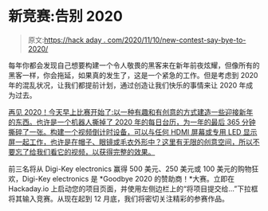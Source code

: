 # 新竞赛:告别 2020

> 原文:[https://hack aday . com/2020/11/10/new-contest-say-bye-to-2020/](https://hackaday.com/2020/11/10/new-contest-say-goodbye-to-2020/)

每年你都会发现自己想要构建一个令人敬畏的黑客来在新年前夜炫耀，但像所有的黑客一样，你会拖延，如果真的发生了，这是一个紧急的工作。但是考虑到 2020 年的混乱状况，让我们都提前计划，通过创造让我们快乐的事情来让 2020 年成为过去。

[再见 2020！今天早上比赛开始了:以一种有趣和有创意的方式建造一些迎接新年的东西。也许是一个机器人撕掉了 2020 年的每日台历，为一年的最后 365 分钟撕碎了一张。构建一个视频倒计时设备，可以与任何 HDMI 屏幕或专用 LED 显示屏一起工作，也许是在帽子、眼镜或毛衣外形中？这里有无限的创意空间，所以不要忘了给我们看它的视频，以获得完整的效果。](https://hackaday.io/contest/175608-goodbye-2020)

前三名将从 Digi-Key electronics 赢得 500 美元、250 美元或 100 美元的购物狂欢，Digi-Key electronics 是 *Goodbye 2020 的赞助商！*大赛。立即在 Hackaday.io 上启动您的项目页面，并使用左侧边栏上的“将项目提交给…”下拉框将其输入竞赛。从现在起到 12 月底，我们将密切关注精彩的参赛作品。